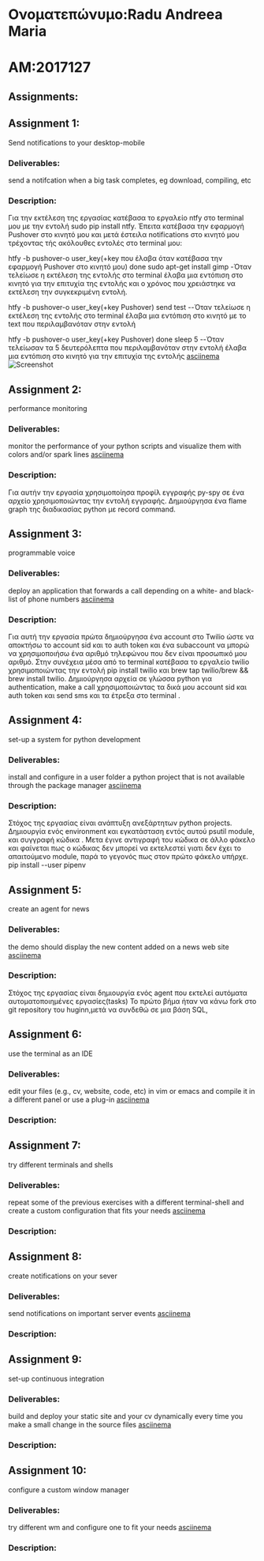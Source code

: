 # Ονοματεπώνυμο:Radu Andreea Maria 
# AM:2017127
## Assignments:


## Αssignment 1:
Send notifications to your desktop-mobile
### Deliverables:
send a notifcation when a big task completes, eg download, compiling, etc
### Description:
Για την εκτέλεση της εργασίας κατέβασα το εργαλείο ntfy στο terminal μου με την εντολή sudo pip install ntfy. Έπειτα κατέβασα την εφαρμογή Pushover στο κινητό μου και μετά έστειλα notifications στο κινητό μου τρέχοντας τής ακόλουθες εντολές στο terminal μου:

htfy  -b pushover-o user_key(+key που έλαβα όταν κατέβασα την εφαρμογή Pushover στο κινητό μου) done sudo apt-get install gimp   -Όταν τελείωσε η εκτέλεση της εντολής στο terminal έλαβα μια εντόπιση στο κινητό για την επιτυχία της εντολής και ο χρόνος που χρειάστηκε να εκτέλεση την συγκεκριμένη εντολή.

htfy  -b pushover-o user_key(+key Pushover)  send test  --Όταν τελείωσε η εκτέλεση της εντολής στο terminal έλαβα μια εντόπιση στο κινητό με το text που περιλαμβανόταν στην εντολή 

htfy  -b pushover-o user_key(+key Pushover) done sleep 5  --Όταν τελείωσαν τα 5 δευτερόλεπτα που περιλαμβανόταν στην εντολή έλαβα μια εντόπιση στο κινητό για την επιτυχία της εντολής
[asciinema](https://asciinema.org/a/F6zLAmAcIhabfKyGGsPUkW9kk)
![Screenshot](96859084_639244196660043_889515777433010176_n.jpg)




## Αssignment 2:
performance monitoring
### Deliverables:
monitor the performance of your python scripts and visualize them with colors and/or spark lines
[asciinema](https://asciinema.org/a/B7rse1qw9F5Zr9yKWCk9EHjZU)
### Description:
Για αυτήν την εργασία χρησιμοποίησα προφίλ εγγραφής py-spy σε ένα αρχείο χρησιμοποιώντας την εντολή εγγραφής. Δημιούργησα ένα flame graph  της διαδικασίας python με record command.


## Αssignment 3:
programmable voice
### Deliverables:
deploy an application that forwards a call depending on a white- and black- list of phone numbers
[asciinema](https://asciinema.org/a/22YYFW21dBUjQbiIm6lP4jlnI)
### Description:
Για αυτή την εργασία πρώτα δημιούργησα ένα account στο Twilio ώστε να αποκτήσω το account sid και το auth token και ένα subaccount να μπορώ να χρησιμοποιήσω ένα αριθμό τηλεφώνου που δεν είναι προσωπικό μου αριθμό. Στην συνέχεια μέσα από το terminal κατέβασα το εργαλείο twilio χρησιμοποιώντας την εντολή pip install twilio και brew tap twilio/brew && brew install twilio. Δημιούργησα αρχεία σε γλώσσα python για authentication, make a call χρησιμοποιώντας τα δικά μου account sid και auth token και send sms και τα έτρεξα στο terminal .




## Αssignment 4:


set-up a system for python development
### Deliverables:
install and configure in a user folder a python project that is not available through the package manager
[asciinema](https://asciinema.org/a/FoxtCcxrFtXoRyxpOkjHDBK4Y)
### Description:
Στόχος της εργασίας είναι ανάπτυξη ανεξάρτητων python projects. Δημιουργία ενός environment και εγκατάσταση εντός αυτού psutil module, και συγγραφή κώδικα . Μετα έγινε αντιγραφή του κώδικα σε άλλο φάκελο και φαίνεται πως ο κώδικας δεν μπορεί να εκτελεστεί γιατι δεν έχει το απαιτούμενο module, παρά το γεγονός πως στον πρώτο φάκελο υπήρχε.
 pip install --user pipenv

## Αssignment 5:
create an agent for news
### Deliverables:
the demo should display the new content added on a news web site
[asciinema](https://asciinema.org/a/XzmJxj5PdNlxafsPxm3RV86cE)
### Description:
Στόχος της εργασίας είναι δημιουργία ενός agent που εκτελεί αυτόματα αυτοματοποιημένες εργασίες(tasks)
Το πρώτο βήμα ήταν να κάνω fork στο git repository του huginn,μετά να συνδεθώ σε μια βάση SQL,







## Αssignment 6:
use the terminal as an IDE
### Deliverables:
edit your files (e.g., cv, website, code, etc) in vim or emacs and compile it in a different panel or use a plug-in
[asciinema](https://asciinema.org/a/M0jei4vV2Zl24sewCwxURMwCI)
### Description:

## Αssignment 7:
try different terminals and shells
### Deliverables:
repeat some of the previous exercises with a different terminal-shell and create a custom configuration that fits your needs
[asciinema](https://asciinema.org/a/5ApN3jWcDUebnNKdWr2uJGpjQ)
### Description:


## Αssignment 8:
create notifications on your sever
### Deliverables:
send notifications on important server events
[asciinema](https://asciinema.org/a/1Ray0CCDtmBhyVkpTsAs6eyEK)
### Description:

## Αssignment 9:
set-up continuous integration
### Deliverables:
build and deploy your static site and your cv dynamically every time you make a small change in the source files
[asciinema](https://asciinema.org/a/1Ray0CCDtmBhyVkpTsAs6eyEK)
### Description:

## Αssignment 10:
configure a custom window manager
### Deliverables:
try different wm and configure one to fit your needs
[asciinema]()
### Description:






